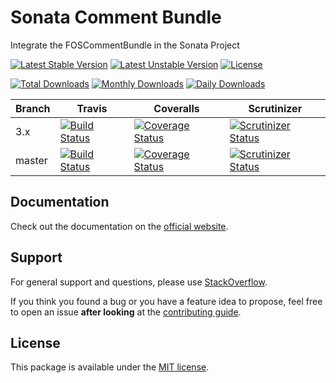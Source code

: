 <!--
DO NOT EDIT THIS FILE!

It's auto-generated by sonata-project/dev-kit package.
-->

# Sonata Comment Bundle

Integrate the FOSCommentBundle in the Sonata Project

[![Latest Stable Version](https://poser.pugx.org/sonata-project/comment-bundle/v/stable)](https://packagist.org/packages/sonata-project/comment-bundle)
[![Latest Unstable Version](https://poser.pugx.org/sonata-project/comment-bundle/v/unstable)](https://packagist.org/packages/sonata-project/comment-bundle)
[![License](https://poser.pugx.org/sonata-project/comment-bundle/license)](https://packagist.org/packages/sonata-project/comment-bundle)

[![Total Downloads](https://poser.pugx.org/sonata-project/comment-bundle/downloads)](https://packagist.org/packages/sonata-project/comment-bundle)
[![Monthly Downloads](https://poser.pugx.org/sonata-project/comment-bundle/d/monthly)](https://packagist.org/packages/sonata-project/comment-bundle)
[![Daily Downloads](https://poser.pugx.org/sonata-project/comment-bundle/d/daily)](https://packagist.org/packages/sonata-project/comment-bundle)

Branch | Travis | Coveralls | Scrutinizer |
------ | ------ | --------- | ----------- |
3.x   | [![Build Status][travis_stable_badge]][travis_stable_link]     | [![Coverage Status][coveralls_stable_badge]][coveralls_stable_link]     | [![Scrutinizer Status][scrutinizer_stable_badge]][scrutinizer_stable_link] |
master | [![Build Status][travis_unstable_badge]][travis_unstable_link] | [![Coverage Status][coveralls_unstable_badge]][coveralls_unstable_link] | [![Scrutinizer Status][scrutinizer_unstable_badge]][scrutinizer_unstable_link] |

## Documentation

Check out the documentation on the [official website](https://sonata-project.org/bundles/comment).

## Support

For general support and questions, please use [StackOverflow](http://stackoverflow.com/questions/tagged/sonata).

If you think you found a bug or you have a feature idea to propose, feel free to open an issue
**after looking** at the [contributing guide](CONTRIBUTING.md).

## License

This package is available under the [MIT license](LICENSE).

[travis_stable_badge]: https://travis-ci.org/sonata-project/SonataCommentBundle.svg?branch=3.x
[travis_stable_link]: https://travis-ci.org/sonata-project/SonataCommentBundle
[travis_unstable_badge]: https://travis-ci.org/sonata-project/SonataCommentBundle.svg?branch=master
[travis_unstable_link]: https://travis-ci.org/sonata-project/SonataCommentBundle

[coveralls_stable_badge]: https://coveralls.io/repos/github/sonata-project/SonataCommentBundle/badge.svg?branch=3.x
[coveralls_stable_link]: https://coveralls.io/github/sonata-project/SonataCommentBundle?branch=3.x
[coveralls_unstable_badge]: https://coveralls.io/repos/github/sonata-project/SonataCommentBundle/badge.svg?branch=master
[coveralls_unstable_link]: https://coveralls.io/github/sonata-project/SonataCommentBundle?branch=master

[scrutinizer_stable_badge]: https://scrutinizer-ci.com/g/sonata-project/SonataCommentBundle/badges/quality-score.png?b=3.x
[scrutinizer_stable_link]: https://scrutinizer-ci.com/g/sonata-project/SonataCommentBundle/?branch=3.x
[scrutinizer_unstable_badge]: https://scrutinizer-ci.com/g/sonata-project/SonataCommentBundle/badges/quality-score.png?b=master
[scrutinizer_unstable_link]: https://scrutinizer-ci.com/g/sonata-project/SonataCommentBundle/?branch=master
